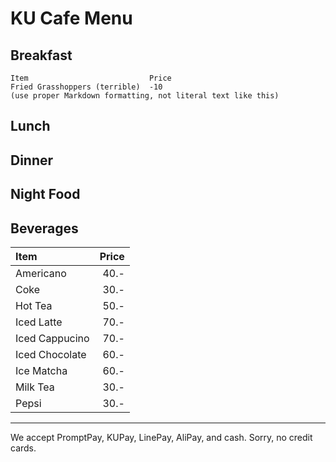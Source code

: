# KU Cafe Menu


## Breakfast

    Item                           Price
    Fried Grasshoppers (terrible)  -10
    (use proper Markdown formatting, not literal text like this)

## Lunch 


## Dinner


## Night Food


## Beverages
 Item               | Price |
|:------------------|------:|
| Americano         | 40.-  |
| Coke              | 30.-  |
| Hot Tea           | 50.-  |
| Iced Latte        | 70.-  |
| Iced Cappucino    | 70.-  |
| Iced Chocolate    | 60.-  |
| Ice Matcha        | 60.-  |
| Milk Tea          | 30.-  |
| Pepsi             | 30.-  |



---

We accept PromptPay, KUPay, LinePay, AliPay, and cash. Sorry, no credit cards.
